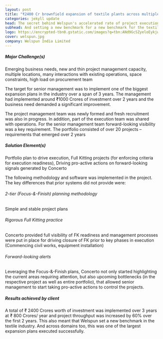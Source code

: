 ```yaml
---
layout: post
title: "₹2400 Cr brownfield expansion of textile plants across multiple locations"
categories: jekyll update
head: The secret behind Welspun's accelerated rate of project execution by 60% 
subhead: And setting a new benchmark for a new benchmark for the textile industry
logo: https://encrypted-tbn0.gstatic.com/images?q=tbn:ANd9GcSZyeloEykjwtDX9XgONBWJ8bruhdcass77XCRaFbxNBnHwxxJlqA
cover: welspun.jpg
company: Welspun India Limited
---
```


<h5 class="bkc bold">Major Challenge(s)</h5>
Emerging business needs, new and thin project management capacity, multiple locations, many interactions with
existing operations, space constraints, high load on procurement team

<p class="pullout compass m-ws-top"><span class="bkc f-1-25x">The target for senior management was to implement one of the biggest expansion plans in the industry over a span of 3 years.</span> The management had implemented around ₹1000 Crores of investment over 2 years and the business need demanded a significant improvement.
</p>

The project management team was newly formed and fresh recruitment was also in progress. In addition, part of the execution team was shared with operations. For the senior management team forward-looking visibility was a key requirement. The portfolio consisted of over 20 projects – requirements that emerged over 2 years

<h5 class="bkc bold">Solution Element(s)</h5>
Portfolio plan to drive execution, Full Kitting projects (for enforcing criteria for execution readiness), Driving
pro-active actions on forward-looking signals generated by Concerto

The following methodology and software was implemented in the project. The key differences that prior systems did not provide were:

<h6 class="bkc bold nm">2-tier (Focus-&-Finish) planning methodology</h6>
Simple and stable project plans

<h6 class="bkc bold nm">Rigorous Full Kitting practice</h6>
Concerto provided full visibility of FK readiness and management processes were put in place for driving closure of FK prior to key
phases in execution (Commencing civil works, equipment installation)

<h6 class="bkc bold nm">Forward-looking alerts</h6>
Leveraging the Focus-&-Finish plans, Concerto not only started highlighting the current areas requiring attention, but also upcoming
bottlenecks (in the respective project as well as entire portfolio), that allowed senior management to start taking pro-active actions to control the projects.

<h5 class="bkc bold">Results achieved by client</h5>

<p class="pullout check m-ws-top"><span class="bkc f-1-25x">A total of ₹ 2400 Crores worth of investment was implemented over 3 years at ₹ 800 Crores/ year and project throughput was increased by 60% over the first 2 years.</span>
This also meant that Welspun set a new benchmark in the textile industry. And across domains too, this was one of the largest expansion plans executed successfully.</p>